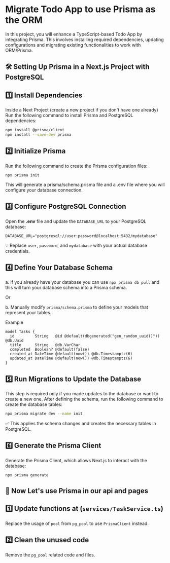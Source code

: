 # Migrate Todo App to use Prisma as the ORM 

In this project, you will enhance a TypeScript-based Todo App by integrating Prisma. This involves installing required dependencies, updating configurations and migrating existing functionalities to work with ORM/Prisma. 

## 🛠️ **Setting Up Prisma in a Next.js Project with PostgreSQL**

## 1️⃣ Install Dependencies

Inside a Next Project (create a new project if you don't have one already) Run the following command to install Prisma and PostgreSQL dependencies:

```bash
npm install @prisma/client
npm install --save-dev prisma
```

## 2️⃣ Initialize Prisma

Run the following command to create the Prisma configuration files:

```
npx prisma init
```
This will generate a prisma/schema.prisma file and a .env file where you will configure your database connection.

## 3️⃣ Configure PostgreSQL Connection

Open the **.env** file and update the `DATABASE_URL` to your PostgreSQL database:
```
DATABASE_URL="postgresql://user:password@localhost:5432/mydatabase"
```
💡 Replace `user`, `password`, and `mydatabase` with your actual database credentials. 

## 4️⃣ Define Your Database Schema

a. If you already have your database you can use `npx prisma db pull` and this will turn your database schema into a Prisma schema. 

Or 

b. Manually modify `prisma/schema.prisma` to define your models that represent your tables. 

Example
```
model Tasks {
  id         String   @id @default(dbgenerated("gen_random_uuid()")) @db.Uuid
  title      String   @db.VarChar
  completed  Boolean? @default(false)
  created_at DateTime @default(now()) @db.Timestamptz(6)
  updated_at DateTime @default(now()) @db.Timestamptz(6)
}
```

## 5️⃣ Run Migrations to Update the Database

This step is required only if you made updates to the database or want to create a new one. 
After defining the schema, run the following command to create the database tables:

```bash
npx prisma migrate dev --name init
```
✅ This applies the schema changes and creates the necessary tables in PostgreSQL.

## 6️⃣ Generate the Prisma Client

Generate the Prisma Client, which allows Next.js to interact with the database:

```bash
npx prisma generate
```

## 🎯 Now Let's use Prisma in our api and pages

## 1️⃣ Update functions at (`services/TaskService.ts`)

Replace the usage of `pool` from `pg_pool` to use `PrismaClient` instead. 

## 2️⃣ Clean the unused code 

Remove the `pg_pool` related code and files. 